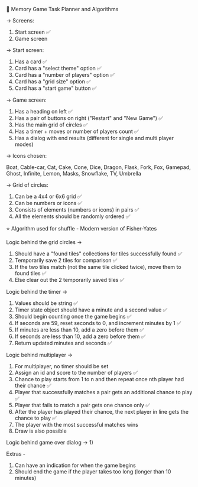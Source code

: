 🌟 Memory Game Task Planner and Algorithms

-> Screens:
1) Start screen ✅
2) Game screen

-> Start screen:
1) Has a card ✅
2) Card has a "select theme" option ✅
3) Card has a "number of players" option ✅
4) Card has a "grid size" option ✅
5) Card has a "start game" button ✅

-> Game screen:
1) Has a heading on left ✅
2) Has a pair of buttons on right ("Restart" and "New Game") ✅
3) Has the main grid of circles ✅
4) Has a timer + moves or number of players count ✅
5) Has a dialog with end results (different for single and multi player modes)

-> Icons chosen:

Boat, Cable-car, Cat, Cake, Cone, Dice, Dragon, Flask, Fork, Fox, Gamepad, Ghost,
Infinite, Lemon, Masks, Snowflake, TV, Umbrella

-> Grid of circles:
1) Can be a 4x4 or 6x6 grid ✅
2) Can be numbers or icons ✅
3) Consists of elements (numbers or icons) in pairs ✅
4) All the elements should be randomly ordered ✅

⭐️ Algorithm used for shuffle - Modern version of Fisher-Yates

Logic behind the grid circles ->
1) Should have a "found tiles" collections for tiles successfully found ✅
2) Temporarily save 2 tiles for comparison ✅
3) If the two tiles match (not the same tile clicked twice), move them to found tiles ✅
4) Else clear out the 2 temporarily saved tiles ✅

Logic behind the timer ->
1) Values should be string ✅
2) Timer state object should have a minute and a second value ✅
3) Should begin counting once the game begins ✅
4) If seconds are 59, reset seconds to 0, and increment minutes by 1 ✅
5) If minutes are less than 10, add a zero before them ✅
6) If seconds are less than 10, add a zero before them ✅
7) Return updated minutes and seconds ✅

Logic behind multiplayer ->
1) For multiplayer, no timer should be set
2) Assign an id and score to the number of players ✅
3) Chance to play starts from 1 to n and then repeat once nth player had their chance ✅
4) Player that successfully matches a pair gets an additional chance to play ✅
5) Player that fails to match a pair gets one chance only ✅
6) After the player has played their chance, the next player in line gets the chance to play ✅
7) The player with the most successful matches wins
8) Draw is also possible

Logic behind game over dialog ->
1) 

Extras -

1) Can have an indication for when the game begins
2) Should end the game if the player takes too long (longer than 10 minutes)
